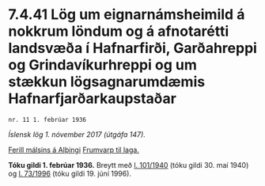 # 7.4.41 Lög um eignarnámsheimild á nokkrum löndum og á afnotarétti landsvæða í Hafnarfirði, Garðahreppi og Grindavíkurhreppi og um stækkun lögsagnarumdæmis Hafnarfjarðarkaupstaðar

`nr. 11 1. febrúar 1936`

_Íslensk lög 1. nóvember 2017 (útgáfa 147)._

[Ferill málsins á Alþingi](https://www.althingi.is/thingstorf/thingmalalistar-eftir-thingum/ferill/?ltg=49&mnr=87)
[Frumvarp til laga.](https://www.althingi.is/altext/49/s/pdf/0117.pdf)

**Tóku gildi 1. febrúar 1936.**
Breytt með
[l. 101/1940](https://althingi.is/altext/stjt/1940.101.html) (tóku gildi 30. maí 1940) og
[l. 73/1996](https://althingi.is/altext/stjt/1996.073.html) (tóku gildi 19. júní 1996).


